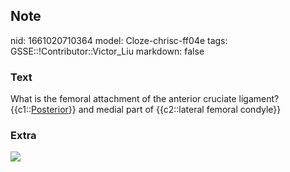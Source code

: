## Note
nid: 1661020710364
model: Cloze-chrisc-ff04e
tags: GSSE::!Contributor::Victor_Liu
markdown: false

### Text
What is the femoral attachment of the anterior cruciate ligament?
{{c1::<u>Posterior</u>}} and medial part of {{c2::lateral femoral
condyle}}

### Extra
<img src="paste-b7d0804a949bd637fd1cc3d88b727554ba4806ba.jpg">

